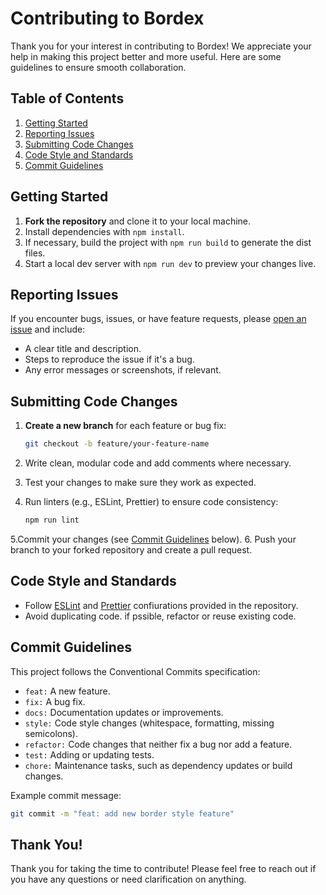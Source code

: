 # Contributing to Bordex

Thank you for your interest in contributing to Bordex! We appreciate your help in making this project better and more useful. Here are some guidelines to ensure smooth collaboration.

## Table of Contents

1. [Getting Started](#getting-started)
2. [Reporting Issues](#reporting-issues)
3. [Submitting Code Changes](#submitting-code-changes)
4. [Code Style and Standards](#code-style-and-standards)
5. [Commit Guidelines](#commit-guidelines)

## Getting Started

1. **Fork the repository** and clone it to your local machine.
2. Install dependencies with `npm install`.
3. If necessary, build the project with `npm run build` to generate the dist files.
4. Start a local dev server with `npm run dev` to preview your changes live.

## Reporting Issues

If you encounter bugs, issues, or have feature requests, please [open an issue](https://github.com/Bear-Frost/bordex/issues) and include:

- A clear title and description.
- Steps to reproduce the issue if it's a bug.
- Any error messages or screenshots, if relevant.

## Submitting Code Changes

1. **Create a new branch** for each feature or bug fix:

   ```bash
   git checkout -b feature/your-feature-name
   ```

2. Write clean, modular code and add comments where necessary.
3. Test your changes to make sure they work as expected.
4. Run linters (e.g., ESLint, Prettier) to ensure code consistency:

    ```bash
    npm run lint
    ```

5.Commit your changes (see [Commit Guidelines](#commit-guidelines) below).
6. Push your branch to your forked repository and create a pull request.

## Code Style and Standards

- Follow [ESLint](./eslint.config.mjs) and [Prettier](./.prettierrc) confiurations provided in the repository.
- Avoid duplicating code. if pssible, refactor or reuse existing code.

## Commit Guidelines 

This project follows the Conventional Commits specification:

- `feat:` A new feature.
- `fix:` A bug fix.
- `docs:` Documentation updates or improvements.
- `style:` Code style changes (whitespace, formatting, missing semicolons).
- `refactor:` Code changes that neither fix a bug nor add a feature.
- `test:` Adding or updating tests.
- `chore:` Maintenance tasks, such as dependency updates or build changes.

Example commit message:

```bash
git commit -m "feat: add new border style feature"
```

## Thank You!

Thank you for taking the time to contribute! Please feel free to reach out if you have any questions or need clarification on anything.